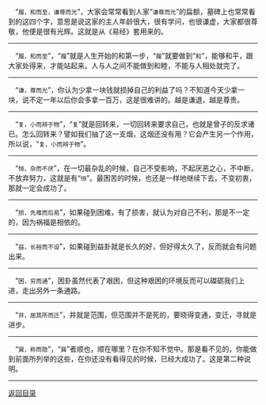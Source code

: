 &emsp;“``履，和而至，谦尊而光``”，大家会常常看到人家“``谦尊而光``”的扁额，墓碑上也常常看到的这四个字，意思是说这家的主人年龄很大，很有学问，也很谦虚，大家都很尊敬，他便是很有光辉。这就是从《易经》套用来的。
___
&emsp;“``履，和而至``”，“``履``”就是人生开始的和第一步，“``履``”就要做到“``和``”，能够和平，跟大家处得来，才能站起来。人与人之间不能做到和睦，不能与人相处就完了。
___
&emsp;“``谦，尊而光``”，你认为少拿一块钱就损掉自己的利益了吗？不知道今天少拿一块，说不定一年以后你会多拿一百万，这是很难讲的。越是谦退，越是尊贵。
___
&emsp;“``复，小而辨于物``”，“``复``”就是回转来，一切回转来要求自己，也就是曾子的反求诸已。怎么回转来？譬如我们抽了这一支烟，这烟还没有用？它会产生另一个作用，所以说，“``复，小而辨于物``”。
___
&emsp;“``恒，杂而不厌``”，在一切最杂乱的时候，自己不受影响，不起厌恶之心，不中断，不放弃努力，这就是有“``恒``”。最困苦的时候，也还是一样地继续下去，不变初衷，那就一定会成功了。
___
&emsp;“``损，先难而后易``”，如果碰到困难，有了损害，就认为对自己不利，那是不一定的，因为祸福是相依的。
___
&emsp;“``益，长裕而不设``”，如果碰到益卦就是长久的好，但好得太久了，反而就会有问题出来。
___
&emsp;“``困，穷而通``”，困卦虽然代表了艰困，但这种艰困的环境反而可以磔砺我们上进，走出另外一条通路。
___
&emsp;“``井，居其所而迁``”，井就是范围，但范围并不是死的，要晓得变通，变迁，寻就是进步。
___
&emsp;“``巽，称而隐``”，“``巽``”者顺也，顺在哪里？在你不知不觉中。那是看不见的，你能做到前面所列举的这些，在你还没有看得见的时候，已经大成功了。这是第二种说明。
___
[返回目录](../../master/README.md#目录)